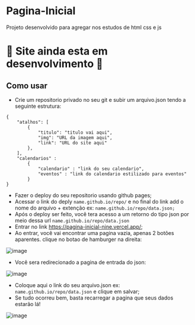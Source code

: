 # Pagina-Inicial
Projeto desenvolvido para agregar nos estudos de html css e js

# 🚨 Site ainda esta em desenvolvimento 🚨

## Como usar
- Crie um repositorio privado no seu git e subir um arquivo.json tendo a seguinte estrutura:
```
{
    "atalhos": [
        {
            "titulo": "titulo vai aqui",
            "img": "URL da imagem aqui",
            "link": "URL do site aqui"
        },
    ],
    "calendarios" : 
        {
            "calendario" : "link do seu calendario",
            "eventos" : "link do calendario estilizado para eventos"
        }
}
```

- Fazer o deploy do seu repositorio usando github pages;
- Acessar o link do deply ```name.github.io/repo/``` e no final do link add o nome do arquivo + extenção ex: ```name.github.io/repo/data.json;```
- Após o deploy ser feito, você tera acesso a um retorno do tipo json por meio dessa url ```name.github.io/repo/data.json```
- Entrar no link <a href="https://pagina-inicial-nine.vercel.app/">https://pagina-inicial-nine.vercel.app/</a>;
- Ao entrar, você vai encontrar uma pagina vazia, apenas 2 botões aparentes. clique no botao de hamburger na direita: 

![image](https://github.com/srkayrez/Pagina-Inicial/assets/78885438/c91e1625-83bb-46e6-b593-efb777a51a83)
- Você sera redirecionado a pagina de entrada do json:

![image](https://github.com/srkayrez/Pagina-Inicial/assets/78885438/5c65ffed-b9cc-47ca-be1c-e24b7383a683)
- Coloque aqui o link do seu arquivo.json ex: ```name.github.io/repo/data.json``` e clique em salvar;
- Se tudo ocorreu bem, basta recarregar a pagina que seus dados estarão lá!

![image](https://github.com/srkayrez/Pagina-Inicial/assets/78885438/e2c0f149-555a-448d-9afb-0ee64c8b4d19)
